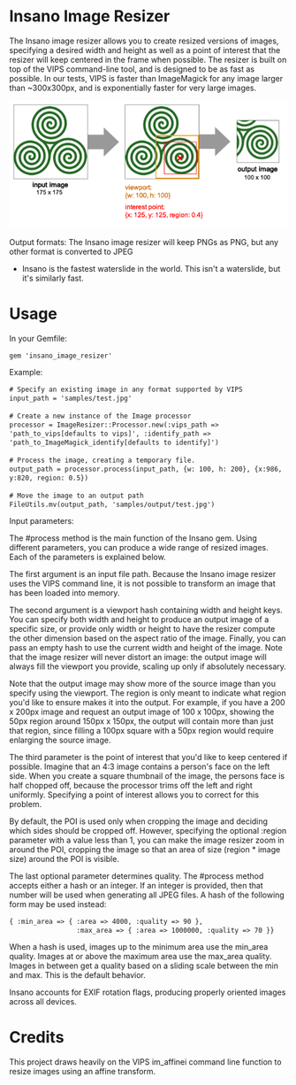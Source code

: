 Insano Image Resizer
====================

The Insano image resizer allows you to create resized versions of images, specifying a
desired width and height as well as a point of interest that the resizer will keep centered
in the frame when possible. The resizer is built on top of the VIPS command-line tool,
and is designed to be as fast as possible. In our tests, VIPS is faster than ImageMagick for any
image larger than ~300x300px, and is exponentially faster for very large images.

![A brief overview of the Insano processing function](samples/explanation.png)

Output formats: The Insano image resizer will keep PNGs as PNG, but any other format is converted to JPEG

* Insano is the fastest waterslide in the world. This isn't a waterslide, but it's similarly fast.

Usage
=====

In your Gemfile:

    gem 'insano_image_resizer'

Example:

    # Specify an existing image in any format supported by VIPS
    input_path = 'samples/test.jpg'

    # Create a new instance of the Image processor
    processor = ImageResizer::Processor.new(:vips_path => 'path_to_vips[defaults to vips]', :identify_path => 'path_to_ImageMagick_identify[defaults to identify]')

    # Process the image, creating a temporary file.
    output_path = processor.process(input_path, {w: 100, h: 200}, {x:986, y:820, region: 0.5})

    # Move the image to an output path
    FileUtils.mv(output_path, 'samples/output/test.jpg')

Input parameters:

The #process method is the main function of the Insano gem. Using different parameters,
you can produce a wide range of resized images. Each of the parameters is explained below.

The first argument is an input file path. Because the Insano image resizer uses the VIPS
command line, it is not possible to transform an image that has been loaded into memory.

The second argument is a viewport hash containing width and height keys.
You can specify both width and height to produce an output image of a specific size, or provide
only width or height to have the resizer compute the other dimension based
on the aspect ratio of the image. Finally, you can pass an empty hash to use
the current width and height of the image. Note that the image resizer will
never distort an image: the output image will always fill the viewport you provide,
scaling up only if absolutely necessary.

Note that the output image may show more of the source image than you specify using the
viewport. The region is only meant to indicate what region you'd like to ensure makes
it into the output. For example, if you have a 200 x 200px image and request an output image of
100 x 100px, showing the 50px region around 150px x 150px, the output will contain more than
just that region, since filling a 100px square with a 50px region would require enlarging the
source image.

The third parameter is the point of interest that you'd like to keep centered if possible.
Imagine that an 4:3 image contains a person's face on the left side. When you create a
square thumbnail of the image, the persons face is half chopped off, because the processor
trims off the left and right uniformly. Specifying a point of interest allows you to correct
for this problem.

By default, the POI is used only when cropping the image and deciding which sides
should be cropped off. However, specifying the optional :region parameter with a value
less than 1, you can make the image resizer zoom in around the POI, cropping the image
so that an area of size (region * image size) around the POI is visible.

The last optional parameter determines quality. The #process method accepts either a hash or an
integer. If an integer is provided, then that number will be used when generating all JPEG files.
A hash of the following form may be used instead:

    { :min_area => { :area => 4000, :quality => 90 },
                     :max_area => { :area => 1000000, :quality => 70 }}

When a hash is used, images up to the minimum area use the min_area quality. Images at or above the
maximum area use the max_area quality. Images in between get a quality based on a sliding scale
between the min and max. This is the default behavior.

Insano accounts for EXIF rotation flags, producing properly oriented images across all devices.

Credits
=======

This project draws heavily on the VIPS im_affinei command line function to resize images using an affine transform.

